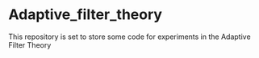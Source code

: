 # Adaptive_filter_theory
This repository is set to store some code for experiments in the Adaptive Filter Theory
